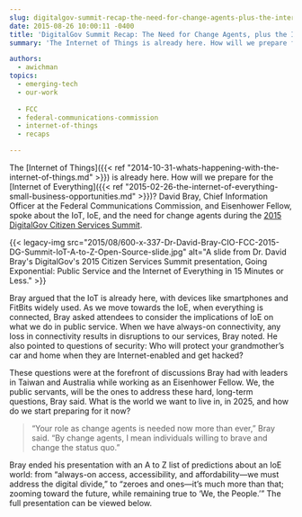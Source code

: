 ```yaml
---
slug: digitalgov-summit-recap-the-need-for-change-agents-plus-the-internet-of-everything-from-a-to-z
date: 2015-08-26 10:00:11 -0400
title: 'DigitalGov Summit Recap: The Need for Change Agents, plus the Internet of Everything, from A to Z'
summary: 'The Internet of Things is already here. How will we prepare for the Internet of Everything?'

authors:
  - awichman
topics:
  - emerging-tech
  - our-work
  
  - FCC
  - federal-communications-commission
  - internet-of-things
  - recaps

---
```


The [Internet of Things]({{< ref "2014-10-31-whats-happening-with-the-internet-of-things.md" >}}) is already here. How will we prepare for the [Internet of Everything]({{< ref "2015-02-26-the-internet-of-everything-small-business-opportunities.md" >}})? David Bray, Chief Information Officer at the Federal Communications Commission, and Eisenhower Fellow, spoke about the IoT, IoE, and the need for change agents during the [2015 DigitalGov Citizen Services Summit](https://summit.digitalgov.gov/).

{{< legacy-img src="2015/08/600-x-337-Dr-David-Bray-CIO-FCC-2015-DG-Summit-IoT-A-to-Z-Open-Source-slide.jpg" alt="A slide from Dr. David Bray's DigitalGov's 2015 Citizen Services Summit presentation, Going Exponential: Public Service and the Internet of Everything in 15 Minutes or Less." >}}

Bray argued that the IoT is already here, with devices like smartphones and FitBits widely used. As we move towards the IoE, when everything is connected, Bray asked attendees to consider the implications of IoE on what we do in public service. When we have always-on connectivity, any loss in connectivity results in disruptions to our services, Bray noted. He also pointed to questions of security: Who will protect your grandmother’s car and home when they are Internet-enabled and get hacked?

These questions were at the forefront of discussions Bray had with leaders in Taiwan and Australia while working as an Eisenhower Fellow. We, the public servants, will be the ones to address these hard, long-term questions, Bray said. What is the world we want to live in, in 2025, and how do we start preparing for it now?

> “Your role as change agents is needed now more than ever,” Bray said. “By change agents, I mean individuals willing to brave and change the status quo.”

Bray ended his presentation with an A to Z list of predictions about an IoE world: from “always-on access, accessibility, and affordability—we must address the digital divide,” to “zeroes and ones—it’s much more than that; zooming toward the future, while remaining true to ‘We, the People.’” The full presentation can be viewed below.

